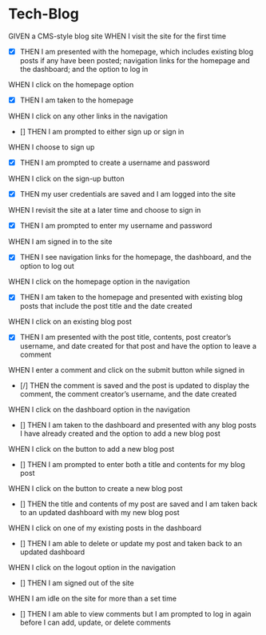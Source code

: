 # Tech-Blog

GIVEN a CMS-style blog site
WHEN I visit the site for the first time

- [x] THEN I am presented with the homepage, which includes existing blog posts if any have been posted; navigation links for the homepage and the dashboard; and the option to log in

WHEN I click on the homepage option

- [x] THEN I am taken to the homepage

WHEN I click on any other links in the navigation

- [] THEN I am prompted to either sign up or sign in

WHEN I choose to sign up

- [x] THEN I am prompted to create a username and password

WHEN I click on the sign-up button

- [x] THEN my user credentials are saved and I am logged into the site

WHEN I revisit the site at a later time and choose to sign in

- [x] THEN I am prompted to enter my username and password

WHEN I am signed in to the site

- [x] THEN I see navigation links for the homepage, the dashboard, and the option to log out

WHEN I click on the homepage option in the navigation

- [x] THEN I am taken to the homepage and presented with existing blog posts that include the post title and the date created

WHEN I click on an existing blog post

- [x] THEN I am presented with the post title, contents, post creator’s username, and date created for that post and have the option to leave a comment

WHEN I enter a comment and click on the submit button while signed in

- [/] THEN the comment is saved and the post is updated to display the comment, the comment creator’s username, and the date created

WHEN I click on the dashboard option in the navigation

- [] THEN I am taken to the dashboard and presented with any blog posts I have already created and the option to add a new blog post

WHEN I click on the button to add a new blog post

- [] THEN I am prompted to enter both a title and contents for my blog post

WHEN I click on the button to create a new blog post

- [] THEN the title and contents of my post are saved and I am taken back to an updated dashboard with my new blog post

WHEN I click on one of my existing posts in the dashboard

- [] THEN I am able to delete or update my post and taken back to an updated dashboard

WHEN I click on the logout option in the navigation

- [] THEN I am signed out of the site

WHEN I am idle on the site for more than a set time

- [] THEN I am able to view comments but I am prompted to log in again before I can add, update, or delete comments